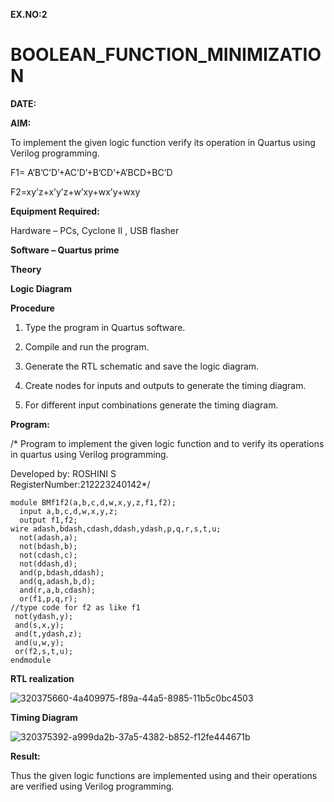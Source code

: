 **EX.NO:2**

# BOOLEAN_FUNCTION_MINIMIZATION

**DATE:**

**AIM:**

To implement the given logic function verify its operation in Quartus using Verilog programming.

F1= A’B’C’D’+AC’D’+B’CD’+A’BCD+BC’D 

F2=xy’z+x’y’z+w’xy+wx’y+wxy

**Equipment Required:**

Hardware – PCs, Cyclone II , USB flasher

**Software – Quartus prime**

**Theory**

**Logic Diagram**

**Procedure**

1.	Type the program in Quartus software.

2.	Compile and run the program.

3.	Generate the RTL schematic and save the logic diagram.

4.	Create nodes for inputs and outputs to generate the timing diagram.

5.	For different input combinations generate the timing diagram.


**Program:**

/* Program to implement the given logic function and to verify its operations in quartus using Verilog programming. 

Developed by: ROSHINI S  
RegisterNumber:212223240142*/

```
module BMf1f2(a,b,c,d,w,x,y,z,f1,f2);
  input a,b,c,d,w,x,y,z;
  output f1,f2;
wire adash,bdash,cdash,ddash,ydash,p,q,r,s,t,u;
  not(adash,a);
  not(bdash,b);
  not(cdash,c);
  not(ddash,d);
  and(p,bdash,ddash);
  and(q,adash,b,d);
  and(r,a,b,cdash);
  or(f1,p,q,r);
//type code for f2 as like f1
 not(ydash,y);
 and(s,x,y);
 and(t,ydash,z);
 and(u,w,y);
 or(f2,s,t,u);
endmodule
```
**RTL realization**

![320375660-4a409975-f89a-44a5-8985-11b5c0bc4503](https://github.com/Roshini2201/BOOLEAN_FUNCTION_MINIMIZATION/assets/154105318/eb08f007-dbc2-4c95-a37e-b5427cafab4f)


**Timing Diagram**

![320375392-a999da2b-37a5-4382-b852-f12fe444671b](https://github.com/Roshini2201/BOOLEAN_FUNCTION_MINIMIZATION/assets/154105318/69bde7e8-330a-4d10-b6a1-c06948315ba0)


**Result:**

Thus the given logic functions are implemented using and their operations are verified using Verilog programming.

